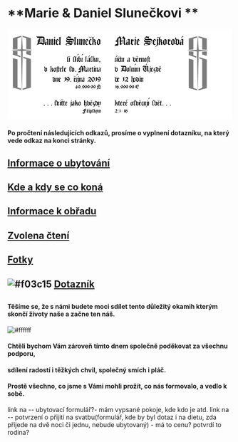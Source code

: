 #                                               **Marie & Daniel Slunečkovi **
![](./header.png)

#### Po pročtení následujících odkazů, prosíme o vyplnení dotazníku, na který vede odkaz na konci stránky.

## [Informace o ubytování](./TheHood.md)
## [Kde a kdy se co koná](./Plan.md)
##
## [Informace k obřadu](./Gnosis.md)
## [Zvolena čtení](./Scripta.md)
##
## [Fotky](./Photo.md)
##

## ![#f03c15](https://placehold.it/15/f03c15/000000?text=+) [Dotazník]()
##

#### Těšíme se, že s námi budete moci sdílet tento důležitý okamih kterým skončí životy naše a začne ten náš.

![#ffffff](https://placehold.it/15/ffffff/000000?text=+)

#### Chtěli bychom Vám zároveň tímto dnem společně poděkovat za všechnu podporu, 
#### sdílení radostí i těžkých chvil, společný smích i pláč. 
#### Prostě všechno, co jsme s Vámi mohli prožít, co nás formovalo, a vedlo k sobě.

link na -- ubytovací formulář?- mám vypsané pokoje, kde kdo je atd.
link na -- potvrzení o přijití na svatbu(formulář, kde by byl dotaz i na dietu, zda přijede na dvě noci či jednu, nebude ubytovaný) - má to cenu? potvrdí to rodina?
